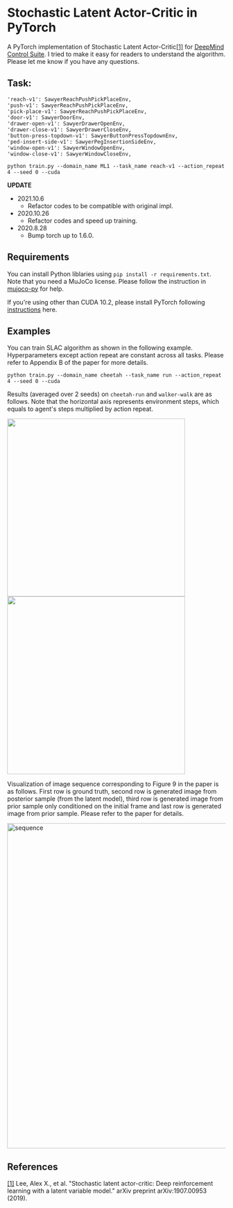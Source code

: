 # Stochastic Latent Actor-Critic in PyTorch
A PyTorch implementation of Stochastic Latent Actor-Critic[[1]](#references) for [DeepMind Control Suite](https://github.com/deepmind/dm_control). I tried to make it easy for readers to understand the algorithm. Please let me know if you have any questions.


## Task:

    'reach-v1': SawyerReachPushPickPlaceEnv,
    'push-v1': SawyerReachPushPickPlaceEnv,
    'pick-place-v1': SawyerReachPushPickPlaceEnv,
    'door-v1': SawyerDoorEnv,
    'drawer-open-v1': SawyerDrawerOpenEnv,
    'drawer-close-v1': SawyerDrawerCloseEnv,
    'button-press-topdown-v1': SawyerButtonPressTopdownEnv,
    'ped-insert-side-v1': SawyerPegInsertionSideEnv,
    'window-open-v1': SawyerWindowOpenEnv,
    'window-close-v1': SawyerWindowCloseEnv,

```
python train.py --domain_name ML1 --task_name reach-v1 --action_repeat 4 --seed 0 --cuda
```

**UPDATE**
- 2021.10.6
    - Refactor codes to be compatible with original impl.
- 2020.10.26
    - Refactor codes and speed up training.
- 2020.8.28
    - Bump torch up to 1.6.0.

## Requirements
You can install Python liblaries using `pip install -r requirements.txt`. Note that you need a MuJoCo license. Please follow the instruction in [mujoco-py](https://github.com/openai/mujoco-py) for help.

If you're using other than CUDA 10.2, please install PyTorch following [instructions](https://pytorch.org/get-started/locally/) here.


## Examples
You can train SLAC algorithm as shown in the following example. Hyperparameters except action repeat are constant across all tasks. Please refer to Appendix B of the paper for more details.

```
python train.py --domain_name cheetah --task_name run --action_repeat 4 --seed 0 --cuda
```

Results (averaged over 2 seeds) on `cheetah-run` and `walker-walk` are as follows. Note that the horizontal axis represents environment steps, which equals to agent's steps multiplied by action repeat.

<img src="https://user-images.githubusercontent.com/37267851/136091614-bf36f6e2-991a-45d1-8b8e-8f22718dbbe3.png" width=410>  <img src="https://user-images.githubusercontent.com/37267851/136091624-1bfcf519-3697-4b1e-aad0-4b5211fc64e2.png" width=410>

Visualization of image sequence corresponding to Figure 9 in the paper is as follows. First row is ground truth, second row is generated image from posterior sample (from the latent model), third row is generated image from prior sample only conditioned on the initial frame and last row is generated image from prior sample. Please refer to the paper for details.

<img src="https://user-images.githubusercontent.com/37267851/69476615-6802a400-0e1f-11ea-919d-b7958413efab.png" title="sequence" width=750>

## References
[[1]](https://arxiv.org/abs/1907.00953) Lee, Alex X., et al. "Stochastic latent actor-critic: Deep reinforcement learning with a latent variable model." arXiv preprint arXiv:1907.00953 (2019).
